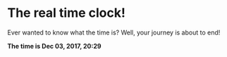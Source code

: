 # The real time clock!

Ever wanted to know what the time is? Well, your journey is about to end!

**The time is Dec 03, 2017, 20:29**